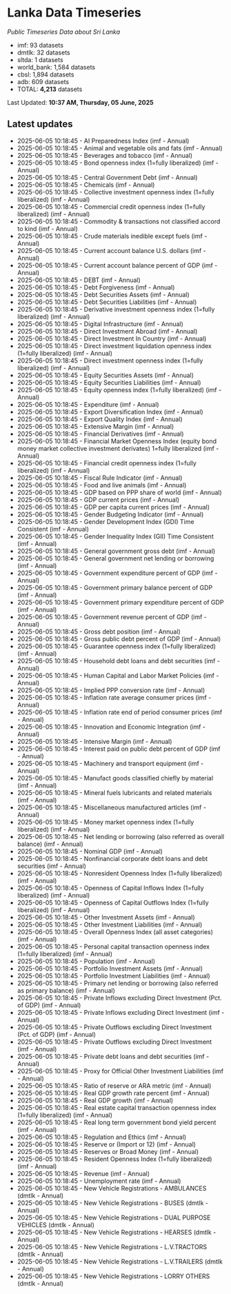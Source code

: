 # Lanka Data Timeseries
*Public Timeseries Data about Sri Lanka*

* imf: 93 datasets
* dmtlk: 32 datasets
* sltda: 1 datasets
* world_bank: 1,584 datasets
* cbsl: 1,894 datasets
* adb: 609 datasets
* TOTAL: **4,213** datasets

Last Updated: **10:37 AM, Thursday, 05 June, 2025**

## Latest updates

* 2025-06-05 10:18:45 - AI Preparedness Index (imf - Annual)
* 2025-06-05 10:18:45 - Animal and vegetable oils and fats (imf - Annual)
* 2025-06-05 10:18:45 - Beverages and tobacco (imf - Annual)
* 2025-06-05 10:18:45 - Bond openness index (1=fully liberalized) (imf - Annual)
* 2025-06-05 10:18:45 - Central Government Debt (imf - Annual)
* 2025-06-05 10:18:45 - Chemicals (imf - Annual)
* 2025-06-05 10:18:45 - Collective investment openness index (1=fully liberalized) (imf - Annual)
* 2025-06-05 10:18:45 - Commercial credit openness index (1=fully liberalized) (imf - Annual)
* 2025-06-05 10:18:45 - Commodity & transactions not classified accord to kind (imf - Annual)
* 2025-06-05 10:18:45 - Crude materials inedible except fuels (imf - Annual)
* 2025-06-05 10:18:45 - Current account balance U.S. dollars (imf - Annual)
* 2025-06-05 10:18:45 - Current account balance percent of GDP (imf - Annual)
* 2025-06-05 10:18:45 - DEBT (imf - Annual)
* 2025-06-05 10:18:45 - Debt Forgiveness (imf - Annual)
* 2025-06-05 10:18:45 - Debt Securities Assets (imf - Annual)
* 2025-06-05 10:18:45 - Debt Securities Liabilities (imf - Annual)
* 2025-06-05 10:18:45 - Derivative investment openness index (1=fully liberalized) (imf - Annual)
* 2025-06-05 10:18:45 - Digital Infrastructure (imf - Annual)
* 2025-06-05 10:18:45 - Direct Investment Abroad (imf - Annual)
* 2025-06-05 10:18:45 - Direct Investment In Country (imf - Annual)
* 2025-06-05 10:18:45 - Direct investment liquidation openness index (1=fully liberalized) (imf - Annual)
* 2025-06-05 10:18:45 - Direct investment openness index (1=fully liberalized) (imf - Annual)
* 2025-06-05 10:18:45 - Equity Securities Assets (imf - Annual)
* 2025-06-05 10:18:45 - Equity Securities Liabilities (imf - Annual)
* 2025-06-05 10:18:45 - Equity openness index (1=fully liberalized) (imf - Annual)
* 2025-06-05 10:18:45 - Expenditure (imf - Annual)
* 2025-06-05 10:18:45 - Export Diversification Index (imf - Annual)
* 2025-06-05 10:18:45 - Export Quality Index (imf - Annual)
* 2025-06-05 10:18:45 - Extensive Margin (imf - Annual)
* 2025-06-05 10:18:45 - Financial Derivatives (imf - Annual)
* 2025-06-05 10:18:45 - Financial Market Openness Index (equity bond money market collective investment derivates) 1=fully liberalized (imf - Annual)
* 2025-06-05 10:18:45 - Financial credit openness index (1=fully liberalized) (imf - Annual)
* 2025-06-05 10:18:45 - Fiscal Rule Indicator (imf - Annual)
* 2025-06-05 10:18:45 - Food and live animals (imf - Annual)
* 2025-06-05 10:18:45 - GDP based on PPP share of world (imf - Annual)
* 2025-06-05 10:18:45 - GDP current prices (imf - Annual)
* 2025-06-05 10:18:45 - GDP per capita current prices (imf - Annual)
* 2025-06-05 10:18:45 - Gender Budgeting Indicator (imf - Annual)
* 2025-06-05 10:18:45 - Gender Development Index (GDI) Time Consistent (imf - Annual)
* 2025-06-05 10:18:45 - Gender Inequality Index (GII) Time Consistent (imf - Annual)
* 2025-06-05 10:18:45 - General government gross debt (imf - Annual)
* 2025-06-05 10:18:45 - General government net lending or borrowing (imf - Annual)
* 2025-06-05 10:18:45 - Government expenditure percent of GDP (imf - Annual)
* 2025-06-05 10:18:45 - Government primary balance percent of GDP (imf - Annual)
* 2025-06-05 10:18:45 - Government primary expenditure percent of GDP (imf - Annual)
* 2025-06-05 10:18:45 - Government revenue percent of GDP (imf - Annual)
* 2025-06-05 10:18:45 - Gross debt position (imf - Annual)
* 2025-06-05 10:18:45 - Gross public debt percent of GDP (imf - Annual)
* 2025-06-05 10:18:45 - Guarantee openness index (1=fully liberalized) (imf - Annual)
* 2025-06-05 10:18:45 - Household debt loans and debt securities (imf - Annual)
* 2025-06-05 10:18:45 - Human Capital and Labor Market Policies (imf - Annual)
* 2025-06-05 10:18:45 - Implied PPP conversion rate (imf - Annual)
* 2025-06-05 10:18:45 - Inflation rate average consumer prices (imf - Annual)
* 2025-06-05 10:18:45 - Inflation rate end of period consumer prices (imf - Annual)
* 2025-06-05 10:18:45 - Innovation and Economic Integration (imf - Annual)
* 2025-06-05 10:18:45 - Intensive Margin (imf - Annual)
* 2025-06-05 10:18:45 - Interest paid on public debt percent of GDP (imf - Annual)
* 2025-06-05 10:18:45 - Machinery and transport equipment (imf - Annual)
* 2025-06-05 10:18:45 - Manufact goods classified chiefly by material (imf - Annual)
* 2025-06-05 10:18:45 - Mineral fuels lubricants and related materials (imf - Annual)
* 2025-06-05 10:18:45 - Miscellaneous manufactured articles (imf - Annual)
* 2025-06-05 10:18:45 - Money market openness index (1=fully liberalized) (imf - Annual)
* 2025-06-05 10:18:45 - Net lending or borrowing (also referred as overall balance) (imf - Annual)
* 2025-06-05 10:18:45 - Nominal GDP (imf - Annual)
* 2025-06-05 10:18:45 - Nonfinancial corporate debt loans and debt securities (imf - Annual)
* 2025-06-05 10:18:45 - Nonresident Openness Index (1=fully liberalized) (imf - Annual)
* 2025-06-05 10:18:45 - Openness of Capital Inflows Index (1=fully liberalized) (imf - Annual)
* 2025-06-05 10:18:45 - Openness of Capital Outflows Index (1=fully liberalized) (imf - Annual)
* 2025-06-05 10:18:45 - Other Investment Assets (imf - Annual)
* 2025-06-05 10:18:45 - Other Investment Liabilities (imf - Annual)
* 2025-06-05 10:18:45 - Overall Openness Index (all asset categories) (imf - Annual)
* 2025-06-05 10:18:45 - Personal capital transaction openness index (1=fully liberalized) (imf - Annual)
* 2025-06-05 10:18:45 - Population (imf - Annual)
* 2025-06-05 10:18:45 - Portfolio Investment Assets (imf - Annual)
* 2025-06-05 10:18:45 - Portfolio Investment Liabilities (imf - Annual)
* 2025-06-05 10:18:45 - Primary net lending or borrowing (also referred as primary balance) (imf - Annual)
* 2025-06-05 10:18:45 - Private Inflows excluding Direct Investment (Pct. of GDP) (imf - Annual)
* 2025-06-05 10:18:45 - Private Inflows excluding Direct Investment (imf - Annual)
* 2025-06-05 10:18:45 - Private Outflows excluding Direct Investment (Pct. of GDP) (imf - Annual)
* 2025-06-05 10:18:45 - Private Outflows excluding Direct Investment (imf - Annual)
* 2025-06-05 10:18:45 - Private debt loans and debt securities (imf - Annual)
* 2025-06-05 10:18:45 - Proxy for Official Other Investment Liabilities (imf - Annual)
* 2025-06-05 10:18:45 - Ratio of reserve or ARA metric (imf - Annual)
* 2025-06-05 10:18:45 - Real GDP growth rate percent (imf - Annual)
* 2025-06-05 10:18:45 - Real GDP growth (imf - Annual)
* 2025-06-05 10:18:45 - Real estate capital transaction openness index (1=fully liberalized) (imf - Annual)
* 2025-06-05 10:18:45 - Real long term government bond yield percent (imf - Annual)
* 2025-06-05 10:18:45 - Regulation and Ethics (imf - Annual)
* 2025-06-05 10:18:45 - Reserve or (Import or 12) (imf - Annual)
* 2025-06-05 10:18:45 - Reserves or Broad Money (imf - Annual)
* 2025-06-05 10:18:45 - Resident Openness Index (1=fully liberalized) (imf - Annual)
* 2025-06-05 10:18:45 - Revenue (imf - Annual)
* 2025-06-05 10:18:45 - Unemployment rate (imf - Annual)
* 2025-06-05 10:18:45 - New Vehicle Registrations - AMBULANCES (dmtlk - Annual)
* 2025-06-05 10:18:45 - New Vehicle Registrations - BUSES (dmtlk - Annual)
* 2025-06-05 10:18:45 - New Vehicle Registrations - DUAL PURPOSE VEHICLES (dmtlk - Annual)
* 2025-06-05 10:18:45 - New Vehicle Registrations - HEARSES (dmtlk - Annual)
* 2025-06-05 10:18:45 - New Vehicle Registrations - L.V.TRACTORS (dmtlk - Annual)
* 2025-06-05 10:18:45 - New Vehicle Registrations - L.V.TRAILERS (dmtlk - Annual)
* 2025-06-05 10:18:45 - New Vehicle Registrations - LORRY OTHERS (dmtlk - Annual)